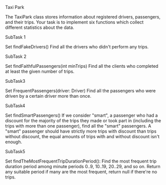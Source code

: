 Taxi Park

The TaxiPark class stores information about registered drivers, passengers, and their trips. Your task is to implement six functions which collect different statistics about the data.

SubTask 1

Set<Driver> findFakeDrivers() Find all the drivers who didn't perform any trips.

SubTask 2

Set<Passenger> findFaithfulPassengers(int minTrips) Find all the clients who completed at least the given number of trips.

SubTask3

Set<Passenger> FrequentPassengers(driver: Driver) Find all the passengers who were driven by a certain driver more than once.

SubTask4

Set<Passenger> findSmartPassengers() If we consider "smart", a passenger who had a discount for the majority of the 
trips they made or took part in (including the trips with more than one passenger), find all the "smart" passengers. 
A "smart" passenger should have strictly more trips with discount than trips without discount, the equal amounts of 
trips with and without discount isn't enough.

SubTask5

Set<Passenger> findTheMostFrequentTripDurationPeriod(): Find the most frequent trip duration period among 
minute periods 0..9, 10..19, 20..29, and so on. Return any suitable period if many are the most frequent, return null 
if there're no trips.